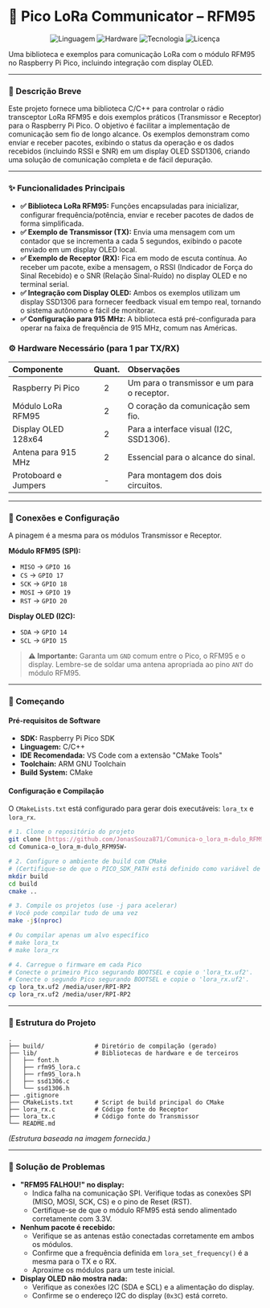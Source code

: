 # 🚀 Pico LoRa Communicator – RFM95

<div align="center">

![Linguagem](https://img.shields.io/badge/Linguagem-C%2FC%2B%2B-blue?style=for-the-badge)
![Hardware](https://img.shields.io/badge/Hardware-Raspberry%20Pi%20Pico-E01244?style=for-the-badge)
![Tecnologia](https://img.shields.io/badge/Tecnologia-LoRa-E43A47?style=for-the-badge)
![Licença](https://img.shields.io/badge/Licen%C3%A7a-MIT-yellow?style=for-the-badge)

</div>

Uma biblioteca e exemplos para comunicação LoRa com o módulo RFM95 no Raspberry Pi Pico, incluindo integração com display OLED.

---

### 📝 Descrição Breve

Este projeto fornece uma biblioteca C/C++ para controlar o rádio transceptor LoRa RFM95 e dois exemplos práticos (Transmissor e Receptor) para o Raspberry Pi Pico. O objetivo é facilitar a implementação de comunicação sem fio de longo alcance. Os exemplos demonstram como enviar e receber pacotes, exibindo o status da operação e os dados recebidos (incluindo RSSI e SNR) em um display OLED SSD1306, criando uma solução de comunicação completa e de fácil depuração.

---

### ✨ Funcionalidades Principais

-   **✅ Biblioteca LoRa RFM95:** Funções encapsuladas para inicializar, configurar frequência/potência, enviar e receber pacotes de dados de forma simplificada.
-   **✅ Exemplo de Transmissor (TX):** Envia uma mensagem com um contador que se incrementa a cada 5 segundos, exibindo o pacote enviado em um display OLED local.
-   **✅ Exemplo de Receptor (RX):** Fica em modo de escuta contínua. Ao receber um pacote, exibe a mensagem, o RSSI (Indicador de Força do Sinal Recebido) e o SNR (Relação Sinal-Ruído) no display OLED e no terminal serial.
-   **✅ Integração com Display OLED:** Ambos os exemplos utilizam um display SSD1306 para fornecer feedback visual em tempo real, tornando o sistema autônomo e fácil de monitorar.
-   **✅ Configuração para 915 MHz:** A biblioteca está pré-configurada para operar na faixa de frequência de 915 MHz, comum nas Américas.


### ⚙ Hardware Necessário (para 1 par TX/RX)

| Componente | Quant. | Observações |
| :--- | :---: | :--- |
| Raspberry Pi Pico | 2 | Um para o transmissor e um para o receptor. |
| Módulo LoRa RFM95 | 2 | O coração da comunicação sem fio. |
| Display OLED 128x64 | 2 | Para a interface visual (I2C, SSD1306). |
| Antena para 915 MHz | 2 | Essencial para o alcance do sinal. |
| Protoboard e Jumpers | - | Para montagem dos dois circuitos. |

---

### 🔌 Conexões e Configuração

A pinagem é a mesma para os módulos Transmissor e Receptor.

**Módulo RFM95 (SPI):**
-   `MISO` -> `GPIO 16`
-   `CS` -> `GPIO 17`
-   `SCK` -> `GPIO 18`
-   `MOSI` -> `GPIO 19`
-   `RST` -> `GPIO 20`

**Display OLED (I2C):**
-   `SDA` -> `GPIO 14`
-   `SCL` -> `GPIO 15`

> **⚠ Importante:** Garanta um `GND` comum entre o Pico, o RFM95 e o display. Lembre-se de soldar uma antena apropriada ao pino `ANT` do módulo RFM95.

---

### 🚀 Começando

#### Pré-requisitos de Software

-   **SDK:** Raspberry Pi Pico SDK
-   **Linguagem:** C/C++
-   **IDE Recomendada:** VS Code com a extensão "CMake Tools"
-   **Toolchain:** ARM GNU Toolchain
-   **Build System:** CMake

#### Configuração e Compilação

O `CMakeLists.txt` está configurado para gerar dois executáveis: `lora_tx` e `lora_rx`.

```bash
# 1. Clone o repositório do projeto
git clone [https://github.com/JonasSouza871/Comunica-o_lora_m-dulo_RFM95W-.git](https://github.com/JonasSouza871/Comunica-o_lora_m-dulo_RFM95W-.git)
cd Comunica-o_lora_m-dulo_RFM95W-

# 2. Configure o ambiente de build com CMake
# (Certifique-se de que o PICO_SDK_PATH está definido como variável de ambiente)
mkdir build
cd build
cmake ..

# 3. Compile os projetos (use -j para acelerar)
# Você pode compilar tudo de uma vez
make -j$(nproc)

# Ou compilar apenas um alvo específico
# make lora_tx
# make lora_rx

# 4. Carregue o firmware em cada Pico
# Conecte o primeiro Pico segurando BOOTSEL e copie o 'lora_tx.uf2'.
# Conecte o segundo Pico segurando BOOTSEL e copie o 'lora_rx.uf2'.
cp lora_tx.uf2 /media/user/RPI-RP2
cp lora_rx.uf2 /media/user/RPI-RP2
```

---

### 📁 Estrutura do Projeto

```
.
├── build/              # Diretório de compilação (gerado)
├── lib/                # Bibliotecas de hardware e de terceiros
│   ├── font.h
│   ├── rfm95_lora.c
│   ├── rfm95_lora.h
│   ├── ssd1306.c
│   └── ssd1306.h
├── .gitignore
├── CMakeLists.txt      # Script de build principal do CMake
├── lora_rx.c           # Código fonte do Receptor
├── lora_tx.c           # Código fonte do Transmissor
└── README.md
```
*(Estrutura baseada na imagem fornecida.)*

---

### 🐛 Solução de Problemas

-   **"RFM95 FALHOU!" no display:**
    -   Indica falha na comunicação SPI. Verifique todas as conexões SPI (MISO, MOSI, SCK, CS) e o pino de Reset (RST).
    -   Certifique-se de que o módulo RFM95 está sendo alimentado corretamente com 3.3V.
-   **Nenhum pacote é recebido:**
    -   Verifique se as antenas estão conectadas corretamente em ambos os módulos.
    -   Confirme que a frequência definida em `lora_set_frequency()` é a mesma para o TX e o RX.
    -   Aproxime os módulos para um teste inicial.
-   **Display OLED não mostra nada:**
    -   Verifique as conexões I2C (SDA e SCL) e a alimentação do display.
    -   Confirme se o endereço I2C do display (`0x3C`) está correto.
